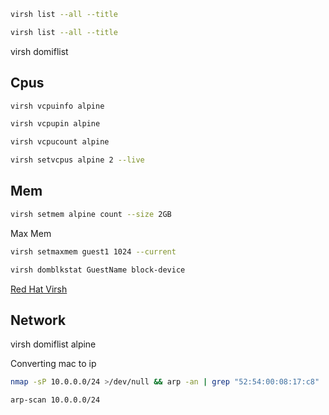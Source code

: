 ```bash
virsh list --all --title
```

```bash
virsh list --all --title
```

virsh domiflist

## Cpus

```bash
virsh vcpuinfo alpine
```

```bash
virsh vcpupin alpine
```

```bash
virsh vcpucount alpine
```

```bash
virsh setvcpus alpine 2 --live
```

## Mem

```bash
virsh setmem alpine count --size 2GB
```

Max Mem

```bash
virsh setmaxmem guest1 1024 --current
```

```bash
virsh domblkstat GuestName block-device
```

[Red Hat Virsh](https://access.redhat.com/documentation/en-us/red_hat_enterprise_linux/7/html/virtualization_deployment_and_administration_guide/sect-managing_guest_virtual_machines_with_virsh-displaying_per_guest_virtual_machine_information)

## Network

virsh domiflist alpine

Converting mac to ip

```bash
nmap -sP 10.0.0.0/24 >/dev/null && arp -an | grep "52:54:00:08:17:c8" | awk '{print $2}' | sed 's/[()]//g'
```

```bash
arp-scan 10.0.0.0/24
```
